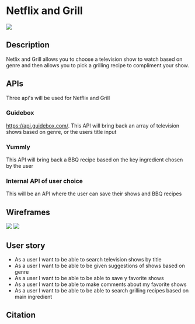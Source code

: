 # Netflix and Grill

![](http://chipchickcom.wpengine.netdna-cdn.com/wp-content/uploads/2016/04/p7521_column_grid_12-508x508.jpg)

## Description
Netlix and Grill allows you to choose a television show to watch based on genre and then allows you to pick a grilling recipe to compliment your show.

## APIs
Three api's will be used for Netflix and Grill

### Guidebox
https://api.guidebox.com/.
This API will bring back an array of television shows based on genre, or the users title input

### Yummly
This API will bring back a BBQ recipe based on the key ingredient chosen by the user

### Internal API of user choice
This will be an API where the user can save their shows and BBQ recipes


## Wireframes
![](http://i.imgur.com/AddKPM0.png)
![](http://i.imgur.com/FGsRaML.png)

## User story

- As a user I want to be able to search television shows by title
- As a user I want to be able to be given suggestions of shows based on genre
- As a user I want to be able to be able to save y favorite shows
- As a user I want to be able to make comments about my favorite shows
- As a user I want to be able to be able to search grilling recipes based on main ingredient

## Citation
